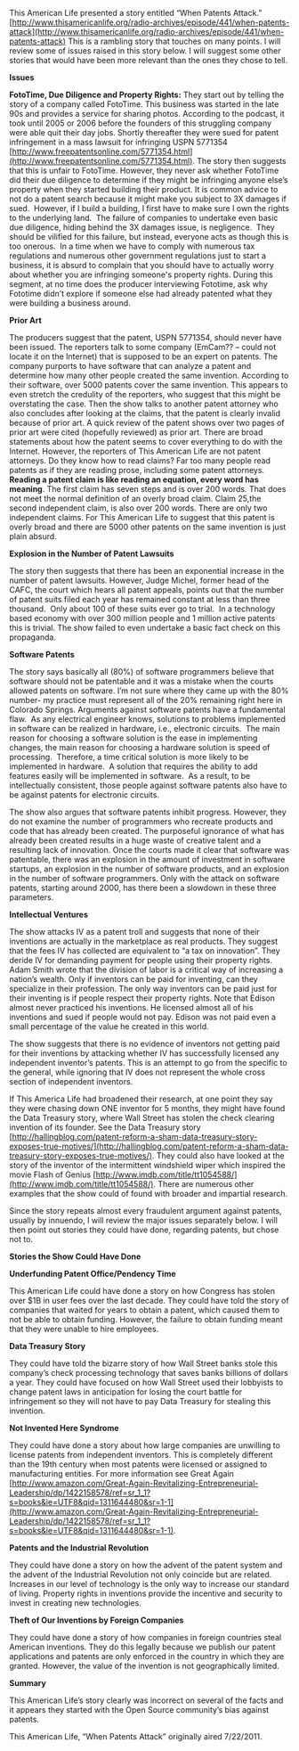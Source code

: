 
This American Life presented a story entitled “When Patents Attack.” [http://www.thisamericanlife.org/radio-archives/episode/441/when-patents-attack](http://www.thisamericanlife.org/radio-archives/episode/441/when-patents-attack) This is a rambling story that touches on many points. I will review some of issues raised in this story below. I will suggest some other stories that would have been more relevant than the ones they chose to tell.

  

**Issues**

  

**FotoTime, Due Diligence and Property Rights:** They start out by telling the story of a company called FotoTime. This business was started in the late 90s and provides a service for sharing photos. According to the podcast, it took until 2005 or 2006 before the founders of this struggling company were able quit their day jobs. Shortly thereafter they were sued for patent infringement in a mass lawsuit for infringing USPN 5771354 [http://www.freepatentsonline.com/5771354.html](http://www.freepatentsonline.com/5771354.html). The story then suggests that this is unfair to FotoTime. However, they never ask whether FotoTime did their due diligence to determine if they might be infringing anyone else’s property when they started building their product. It is common advice to not do a patent search because it might make you subject to 3X damages if sued.  However, if I build a building, I first have to make sure I own the rights to the underlying land.  The failure of companies to undertake even basic due diligence, hiding behind the 3X damages issue, is negligence.  They should be vilified for this failure, but instead, everyone acts as though this is too onerous.  In a time when we have to comply with numerous tax regulations and numerous other government regulations just to start a business, it is absurd to complain that you should have to actually worry about whether you are infringing someone's property rights. During this segment, at no time does the producer interviewing Fototime, ask why Fototime didn’t explore if someone else had already patented what they were building a business around.

**Prior Art**

The producers suggest that the patent, USPN 5771354, should never have been issued. The reporters talk to some company (EmCam?? – could not locate it on the Internet) that is supposed to be an expert on patents. The company purports to have software that can analyze a patent and determine how many other people created the same invention. According to their software, over 5000 patents cover the same invention. This appears to even stretch the credulity of the reporters, who suggest that this might be overstating the case. Then the show talks to another patent attorney who also concludes after looking at the claims, that the patent is clearly invalid because of prior art. A quick review of the patent shows over two pages of prior art were cited (hopefully reviewed) as prior art. There are broad statements about how the patent seems to cover everything to do with the Internet. However, the reporters of This American Life are not patent attorneys. Do they know how to read claims? Far too many people read patents as if they are reading prose, including some patent attorneys. **Reading a patent claim is like reading an equation, every word has meaning**. The first claim has seven steps and is over 200 words. That does not meet the normal definition of an overly broad claim. Claim 25,the second independent claim, is also over 200 words. There are only two independent claims. For This American Life to suggest that this patent is overly broad and there are 5000 other patents on the same invention is just plain absurd.

  
  

**Explosion in the Number of Patent Lawsuits**

The story then suggests that there has been an exponential increase in the number of patent lawsuits. However, Judge Michel, former head of the CAFC, the court which hears all patent appeals, points out that the number of patent suits filed each year has remained constant at less than three thousand.  Only about 100 of these suits ever go to trial.  In a technology based economy with over 300 million people and 1 million active patents this is trivial. The show failed to even undertake a basic fact check on this propaganda.

  
  

**Software Patents**

The story says basically all (80%) of software programmers believe that software should not be patentable and it was a mistake when the courts allowed patents on software. I’m not sure where they came up with the 80% number- my practice must represent all of the 20% remaining right here in Colorado Springs. Arguments against software patents have a fundamental flaw.  As any electrical engineer knows, solutions to problems implemented in software can be realized in hardware, i.e., electronic circuits.  The main reason for choosing a software solution is the ease in implementing changes, the main reason for choosing a hardware solution is speed of processing.  Therefore, a time critical solution is more likely to be implemented in hardware.  A solution that requires the ability to add features easily will be implemented in software.  As a result, to be intellectually consistent, those people against software patents also have to be against patents for electronic circuits.

The show also argues that software patents inhibit progress. However, they do not examine the number of programmers who recreate products and code that has already been created. The purposeful ignorance of what has already been created results in a huge waste of creative talent and a resulting lack of innovation. Once the courts made it clear that software was patentable, there was an explosion in the amount of investment in software startups, an explosion in the number of software products, and an explosion in the number of software programmers. Only with the attack on software patents, starting around 2000, has there been a slowdown in these three parameters.

  
  

**Intellectual Ventures**

The show attacks IV as a patent troll and suggests that none of their inventions are actually in the marketplace as real products. They suggest that the fees IV has collected are equivalent to “a tax on innovation”. They deride IV for demanding payment for people using their property rights. Adam Smith wrote that the division of labor is a critical way of increasing a nation’s wealth. Only if inventors can be paid for inventing, can they specialize in their profession. The only way inventors can be paid just for their inventing is if people respect their property rights. Note that Edison almost never practiced his inventions. He licensed almost all of his inventions and sued if people would not pay. Edison was not paid even a small percentage of the value he created in this world.

The show suggests that there is no evidence of inventors not getting paid for their inventions by attacking whether IV has successfully licensed any independent inventor’s patents. This is an attempt to go from the specific to the general, while ignoring that IV does not represent the whole cross section of independent inventors.

If This America Life had broadened their research, at one point they say they were chasing down ONE inventor for 5 months, they might have found the Data Treasury story, where Wall Street has stolen the check clearing invention of its founder. See the Data Treasury story [http://hallingblog.com/patent-reform-a-sham-data-treasury-story-exposes-true-motives/](http://hallingblog.com/patent-reform-a-sham-data-treasury-story-exposes-true-motives/). They could also have looked at the story of the inventor of the intermittent windshield wiper which inspired the movie Flash of Genius [http://www.imdb.com/title/tt1054588/](http://www.imdb.com/title/tt1054588/). There are numerous other examples that the show could of found with broader and impartial research.

  
  

Since the story repeats almost every fraudulent argument against patents, usually by innuendo, I will review the major issues separately below. I will then point out stories they could have done, regarding patents, but chose not to.

  

**Stories the Show Could Have Done**

  

**Underfunding Patent Office/Pendency Time**

This American Life could have done a story on how Congress has stolen over $1B in user fees over the last decade. They could have told the story of companies that waited for years to obtain a patent, which caused them to not be able to obtain funding. However, the failure to obtain funding meant that they were unable to hire employees.

  

**Data Treasury Story**

They could have told the bizarre story of how Wall Street banks stole this company’s check processing technology that saves banks billions of dollars a year. They could have focused on how Wall Street used their lobbyists to change patent laws in anticipation for losing the court battle for infringement so they will not have to pay Data Treasury for stealing this invention.

  

**Not Invented Here Syndrome**

They could have done a story about how large companies are unwilling to license patents from independent inventors. This is completely different than the 19th century when most patents were licensed or assigned to manufacturing entities. For more information see Great Again [http://www.amazon.com/Great-Again-Revitalizing-Entrepreneurial-Leadership/dp/1422158578/ref=sr_1_1?s=books&ie=UTF8&qid=1311644480&sr=1-1](http://www.amazon.com/Great-Again-Revitalizing-Entrepreneurial-Leadership/dp/1422158578/ref=sr_1_1?s=books&ie=UTF8&qid=1311644480&sr=1-1).

  

**Patents and the Industrial Revolution**

They could have done a story on how the advent of the patent system and the advent of the Industrial Revolution not only coincide but are related. Increases in our level of technology is the only way to increase our standard of living. Property rights in inventions provide the incentive and security to invest in creating new technologies.

  

**Theft of Our Inventions by Foreign Companies**

They could have done a story of how companies in foreign countries steal American inventions. They do this legally because we publish our patent applications and patents are only enforced in the country in which they are granted. However, the value of the invention is not geographically limited.

  

**Summary**

This American Life’s story clearly was incorrect on several of the facts and it appears they started with the Open Source community’s bias against patents.

  

This American Life, “When Patents Attack” originally aired 7/22/2011.